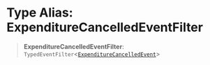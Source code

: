 # Type Alias: ExpenditureCancelledEventFilter

> **ExpenditureCancelledEventFilter**: `TypedEventFilter`\<[`ExpenditureCancelledEvent`](ExpenditureCancelledEvent.md)\>

